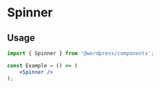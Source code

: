# Spinner

## Usage

<!-- wp:docs/sandbox { "name": "spinner" } -->
```jsx
import { Spinner } from '@wordpress/components';

const Example = () => (
	<Spinner />
);
```
<!-- /wp:docs/sandbox -->
